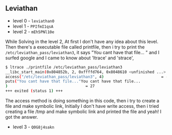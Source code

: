 ## Leviathan

- level 0 - `leviathan0`
- level 1 - `PPIfmI1qsA`
- level 2 - `mEh5PNl10e`

While Solving in the level 2, At first I don't have any idea about this level. Then there's a executable file called printfile,
then i try to print the `/etc/leviathan_pass/leviathan3`, it says "You cant have that file... " and I surfed google and I came to know about 'ltrace' and 'strace',

```bash
$ ltrace ./printfile /etc/leviathan_pass/leviathan3
__libc_start_main(0x804852b, 2, 0xffffd764, 0x8048610 <unfinished ...>
access("/etc/leviathan_pass/leviathan3", 4)                         = -1
puts("You cant have that file..."You cant have that file...
)                                  = 27
+++ exited (status 1) +++
```
The access method is doing something in this code, then i try to create a file and make symbolic link, Initially I don't have write access, then i tried creating a file /tmp and make symbolic link and printed the file and yeah! I got the answer.

- level 3 - `Q0G8j4sakn`



